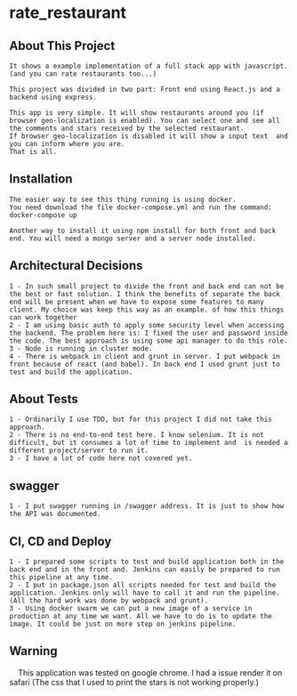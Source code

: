# rate_restaurant

## About This Project

    It shows a example implementation of a full stack app with javascript. (and you can rate restaurants too...)
 
    This project was divided in two part: Front end using React.js and a backend using express. 

    This app is very simple. It will show restaurants around you (if browser geo-localization is enabled). You can select one and see all the comments and stars received by the selected restaurant.
    If browser geo-localization is disabled it will show a input text  and you can inform where you are.
    That is all.

## Installation

    The easier way to see this thing running is using docker. 
    You need download the file docker-compose.yml and run the command:
    docker-compose up
    
    Another way to install it using npm install for both front and back end. You will need a mongo server and a server node installed.
   
## Architectural Decisions

    1 - In such small project to divide the front and back end can not be the best or fast solution. I think the benefits of separate the back end will be present when we have to expose some features to many client. My choice was keep this way as an example. of how this things can work together
    2 - I am using basic auth to apply some security level when accessing the backend. The problem here is: I fixed the user and password inside the code. The best approach is using some api manager to do this role. 
    3 - Node is running in cluster mode.
    4 - There is webpack in client and grunt in server. I put webpack in front because of react (and babel). In back end I used grunt just to test and build the application.

## About Tests

    1 - Ordinarily I use TDD, but for this project I did not take this approach.
    2 - There is no end-to-end test here. I know selenium. It is not difficult, but it consumes a lot of time to implement and  is needed a different project/server to run it.
    3 - I have a lot of code here not covered yet. 

## swagger

    1 - I put swagger running in /swagger address. It is just to show how the API was documented.

## CI, CD and Deploy

    1 - I prepared some scripts to test and build application both in the back end and in the front and. Jenkins can easily be prepared to run this pipeline at any time.
    2 - I put in package.json all scripts needed for test and build the application. Jenkins only will have to call it and run the pipeline. (All the hard work was done by webpack and grunt).
    3 - Using docker swarm we can put a new image of a service in production at any time we want. All we have to do is to update the image. It could be just on more step on jenkins pipeline. 

## Warning
     This application was tested on google chrome. I had a issue render it on safari (The css that I used to print the stars is not working properly.)
